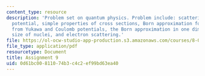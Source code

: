 ```yaml
---
content_type: resource
description: 'Problem set on quantum physics. Problem include: scattering from a reflectionless
  potential, simple properties of cross sections, Born approximation for scattering
  from Yukawa and Coulomb potentials, the Born approximation in one dimension, the
  size of nuclei, and electron scattering.'
file: https://ol-ocw-studio-app-production.s3.amazonaws.com/courses/8-06-quantum-physics-iii-spring-2005/0d61bc00811074b3c4c2ef99bd63ea40_ps9.pdf
file_type: application/pdf
resourcetype: Document
title: Assignment 9
uid: 0d61bc00-8110-74b3-c4c2-ef99bd63ea40
---
```

